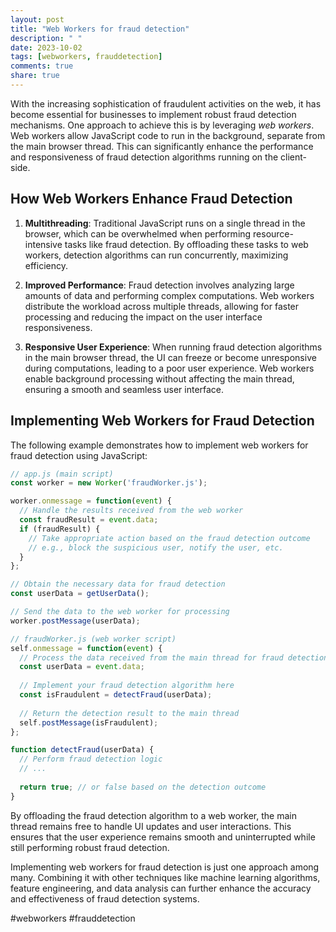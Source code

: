 ```yaml
---
layout: post
title: "Web Workers for fraud detection"
description: " "
date: 2023-10-02
tags: [webworkers, frauddetection]
comments: true
share: true
---
```


With the increasing sophistication of fraudulent activities on the web, it has become essential for businesses to implement robust fraud detection mechanisms. One approach to achieve this is by leveraging _web workers_. Web workers allow JavaScript code to run in the background, separate from the main browser thread. This can significantly enhance the performance and responsiveness of fraud detection algorithms running on the client-side.

## How Web Workers Enhance Fraud Detection

1. **Multithreading**: Traditional JavaScript runs on a single thread in the browser, which can be overwhelmed when performing resource-intensive tasks like fraud detection. By offloading these tasks to web workers, detection algorithms can run concurrently, maximizing efficiency.

2. **Improved Performance**: Fraud detection involves analyzing large amounts of data and performing complex computations. Web workers distribute the workload across multiple threads, allowing for faster processing and reducing the impact on the user interface responsiveness.

3. **Responsive User Experience**: When running fraud detection algorithms in the main browser thread, the UI can freeze or become unresponsive during computations, leading to a poor user experience. Web workers enable background processing without affecting the main thread, ensuring a smooth and seamless user interface.

## Implementing Web Workers for Fraud Detection

The following example demonstrates how to implement web workers for fraud detection using JavaScript:

```javascript
// app.js (main script)
const worker = new Worker('fraudWorker.js');

worker.onmessage = function(event) {
  // Handle the results received from the web worker
  const fraudResult = event.data;
  if (fraudResult) {
    // Take appropriate action based on the fraud detection outcome
    // e.g., block the suspicious user, notify the user, etc.
  }
};

// Obtain the necessary data for fraud detection
const userData = getUserData();

// Send the data to the web worker for processing
worker.postMessage(userData);
```

```javascript
// fraudWorker.js (web worker script)
self.onmessage = function(event) {
  // Process the data received from the main thread for fraud detection
  const userData = event.data;
  
  // Implement your fraud detection algorithm here
  const isFraudulent = detectFraud(userData);
  
  // Return the detection result to the main thread
  self.postMessage(isFraudulent);
};

function detectFraud(userData) {
  // Perform fraud detection logic
  // ...
  
  return true; // or false based on the detection outcome
}
```

By offloading the fraud detection algorithm to a web worker, the main thread remains free to handle UI updates and user interactions. This ensures that the user experience remains smooth and uninterrupted while still performing robust fraud detection.

Implementing web workers for fraud detection is just one approach among many. Combining it with other techniques like machine learning algorithms, feature engineering, and data analysis can further enhance the accuracy and effectiveness of fraud detection systems.

#webworkers #frauddetection